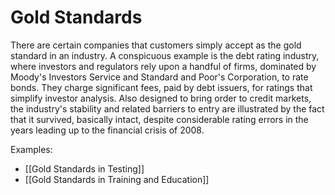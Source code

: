 # Gold Standards

There are certain companies that customers simply accept as the gold standard in an industry. A conspicuous example is the debt rating industry, where investors and regulators rely upon a handful of firms, dominated by Moody's Investors Service and Standard and Poor's Corporation, to rate bonds. They charge significant fees, paid by debt issuers, for ratings that simplify investor analysis. Also designed to bring order to credit markets, the industry's stability and related barriers to entry are illustrated by the fact that it survived, basically intact, despite considerable rating errors in the years leading up to the financial crisis of 2008.

Examples:
- [[Gold Standards in Testing]]
- [[Gold Standards in Training and Education]]


